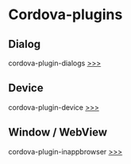 # Cordova-plugins

## Dialog
cordova-plugin-dialogs [>>>](https://github.com/apache/cordova-plugin-dialogs)

## Device
cordova-plugin-device [>>>](https://github.com/apache/cordova-plugin-device)

## Window / WebView
cordova-plugin-inappbrowser [>>>](https://github.com/apache/cordova-plugin-inappbrowser)
